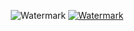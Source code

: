 
<p align="center">
  <img src="https://github.com/user-attachments/assets/164a41de-0390-4486-86a1-e4c38707305b" alt="Watermark"/>
  <a href="https://pcoiscript.xyz"><img src="https://github.com/user-attachments/assets/ae963090-c0d2-4925-a515-5245a9a7aadb" alt="Watermark"/></a>
</p>
